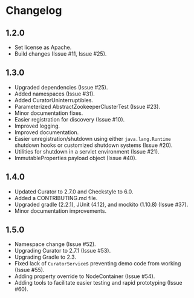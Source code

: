 Changelog
=========

1.2.0
-----

* Set license as Apache.
* Build changes (Issue #11, Issue #25).

1.3.0
-----

* Upgraded dependencies (Issue #25).
* Added namespaces (Issue #31). 
* Added CuratorUninterruptibles.
* Parameterized AbstractZookeeperClusterTest (Issue #23).
* Minor documentation fixes.
* Easier registration for discovery (Issue #10).
* Improved logging.
* Improved documentation.
* Easier unregistration/shutdown using either `java.lang.Runtime` shutdown hooks or customized shutdown systems (Issue #20).
* Utilities for shutdown in a servlet environment (Issue #21). 
* ImmutableProperties payload object (Issue #40).

1.4.0
-----

* Updated Curator to 2.7.0 and Checkstyle to 6.0.
* Added a CONTRIBUTING.md file.
* Upgraded gradle (2.2.1), JUnit (4.12), and mockito (1.10.8) (Issue #37).
* Minor documentation improvements.

1.5.0
-----

* Namespace change (Issue #52).
* Upgrading Curator to 2.7.1 (Issue #53).
* Upgrading Gradle to 2.3.
* Fixed lack of `CuratorService`s preventing demo code from working (Issue #55).
* Adding property override to NodeContainer (Issue #54).
* Adding tools to facilitate easier testing and rapid prototyping (Issue #60).
